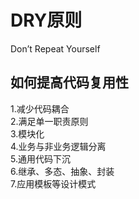 # DRY原则
Don’t Repeat Yourself

## 如何提高代码复用性
1.减少代码耦合  
2.满足单一职责原则  
3.模块化  
4.业务与非业务逻辑分离  
5.通用代码下沉  
6.继承、多态、抽象、封装  
7.应用模板等设计模式